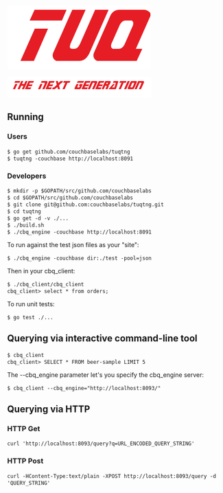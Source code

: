 ![](docs/tuq.png)

![](docs/tng.png)

## Running

### Users

    $ go get github.com/couchbaselabs/tuqtng
    $ tuqtng -couchbase http://localhost:8091

### Developers

    $ mkdir -p $GOPATH/src/github.com/couchbaselabs
    $ cd $GOPATH/src/github.com/couchbaselabs
    $ git clone git@github.com:couchbaselabs/tuqtng.git
    $ cd tuqtng
    $ go get -d -v ./...
    $ ./build.sh
    $ ./cbq_engine -couchbase http://localhost:8091

To run against the test json files as your "site":

    $ ./cbq_engine -couchbase dir:./test -pool=json

Then in your cbq_client:

    $ ./cbq_client/cbq_client
    cbq_client> select * from orders;

To run unit tests:

    $ go test ./...

## Querying via interactive command-line tool

    $ cbq_client
    cbq_client> SELECT * FROM beer-sample LIMIT 5

The --cbq_engine parameter let's you specify the cbq_engine server:

    $ cbq_client --cbq_engine="http://localhost:8093/"

## Querying via HTTP

### HTTP Get

    curl 'http://localhost:8093/query?q=URL_ENCODED_QUERY_STRING'

### HTTP Post

    curl -HContent-Type:text/plain -XPOST http://localhost:8093/query -d 'QUERY_STRING'
